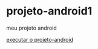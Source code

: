 # projeto-android1
 meu projeto android

 <a href="https://whytter.github.io/projeto-android/">executar o projeto-android</a>
